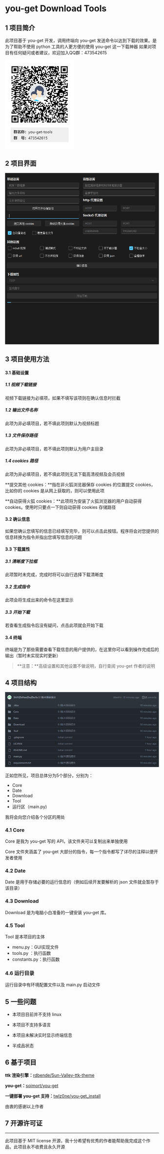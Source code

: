 # you-get Download Tools


## 1 项目简介

此项目基于 you-get 开发，调用终端向 you-get 发送命令以达到下载的效果。是为了帮助不使用 python 工具的人更方便的使用 you-get 这一下载神器
如果对项目有任何疑问或者建议，欢迎加入QQ群：473542615

![image-20230114132520545](README.assets/you-get-tools群二维码.png)



## 2 项目界面

![image-20230114132520545](README.assets/image-20230114132520545.png)



## 3 项目使用方法

#### 3.1 基础设置


##### 1.1 视频下载链接

视频下载链接为必填项，如果不填写该项则在确认信息时拦截

##### 1.2 输出文件名称

此项为非必填项目，若不填此项则默认为视频标题

##### 1.3 文件保存路径

此项为非必填项目，若不填此项则默认为用户主目录

##### 1.4 cookies 路径

此项为非必填项目，若不填此项则无法下载高清视频及会员视频

**提交其他 cookies：**指在非火狐浏览器保存 cookies 的位置提交 cookies，比如你的 cookies 是从网上获取的，则可以使用此项

**自动获得火狐 cookies：**此项将为安装了火狐浏览器的用户自动获得 cookies。使用时只要点一下则自动获得 cookies 存储路径



#### 3.2 确认信息


如果您确认您填写的信息已经填写完毕，则可以点击此按钮。程序将会对您提供的信息转换为指令并指出您填写信息的问题



#### 3.3 下载属性


##### 3.1 清晰度下拉框

此项暂时未完成，完成时将可以自行选择下载清晰度

##### 3.2 生成指令

此项会将生成出来的命令在这里显示

##### 3.3 开始下载

若查看生成指令后没有疑问，点击此项就会开始下载



#### 3.4 终端


终端是为了那些需要查看下载信息的用户提供的，在这里你可以看到操作完成后的输出（暂时未实现实时更新）



> **注意：**高级设置和其他设置不做说明，自行查阅 you-get 作者的说明



## 4 项目结构


![image-20230114133902501](README.assets/image-20230114133902501.png)

正如您所见，项目总体分为5个部分，分别为：

- Core
- Date
- Download
- Tool
- 运行区（main.py)

我将会向您介绍各个分区的用处



### 4.1 Core


Core 是我为 you-get 写的 API，该文件夹可以复制出来单独使用

Core 文件夹涵盖了 you-get 大部分的指令，每一个指令都写了详尽的注释以便开发者使用



### 4.2 Date


Date 是用于存储必要的运行信息的（例如后续开发要解析的 json 文件就会暂存于该目录）



### 4.3 Download


Download 是为电脑小白准备的一键安装 you-get 库。



### 4.5 Tool


Tool 是本项目的主体

- menu.py：GUI实现文件
- tools.py ：执行函数
- constants.py：执行函数



### 4.6 运行目录


运行目录中有环境配置文件以及 main.py 启动文件



## 5 一些问题


- 本项目目前并不支持 linux 

- 本项目不支持多语言
- 本项目未解决实时显示终端信息
- 半成品状态



## 6 基于项目

**ttk 渲染引擎：**[rdbende/Sun-Valley-ttk-theme](https://github.com/rdbende/Sun-Valley-ttk-theme)

**you-get：**[soimort/you-get](https://github.com/soimort/you-get)

**一键部署 you-get 支持：**[twlz0ne/you-get_install](https://github.com/twlz0ne/you-get_install)

由衷的感谢以上作者



## 7 开源许可证

------

此项目基于 MIT license 开源，我十分希望有优秀的作者能帮助我完成这个作品，此项目永不收费且永久开源
